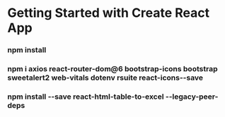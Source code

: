 # Getting Started with Create React App

### npm install

### npm i axios react-router-dom@6 bootstrap-icons bootstrap sweetalert2 web-vitals dotenv rsuite react-icons--save

### npm install --save react-html-table-to-excel --legacy-peer-deps
